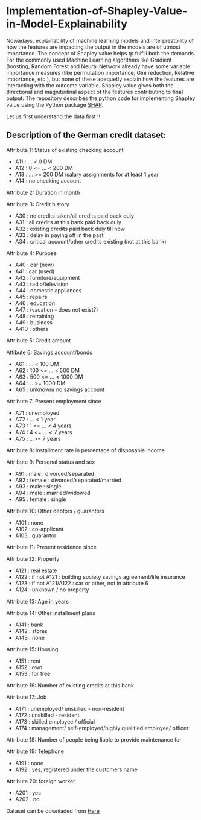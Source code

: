 # Implementation-of-Shapley-Value-in-Model-Explainability

Nowadays, explainability of machine learning models and interpreatbility of how the features are impacting the output in the models are of utmost importance. The concept of Shapley value helps tp fulfill both the demands. For the commonly used Machine Learning algorithms like Gradient Boosting, Random Forest and Neural Network already have some variable importance measures (like permutation importance, Gini reduction, Relative importance, etc.), but none of these adequetly explain how the features are interacting with the outcome variable. Shapley value gives both the directional and magnitudinal aspect of the features contributing to final output.
The repository describes the python code for implementing Shapley value using the Python package [SHAP](https://shap.readthedocs.io/en/latest/index.html).

Let us first understand the data first !!

## Description of the German credit dataset:

Attribute 1: Status of existing checking account

- A11 :  ... <    0 DM
- A12 :  0 <= ... <  200 DM
- A13 :  ... >= 200 DM /salary assignments for at least 1 year
- A14 :  no checking account

Attribute 2: Duration in month

Attribute 3: Credit history

- A30 : no credits taken/all credits paid back duly
- A31 : all credits at this bank paid back duly
- A32 : existing credits paid back duly till now
- A33 : delay in paying off in the past
- A34 : critical account/other credits existing (not at this bank)

Attribute 4: Purpose

- A40 : car (new)
- A41 : car (used)
- A42 : furniture/equipment
- A43 : radio/television
- A44 : domestic appliances
- A45 : repairs
- A46 : education
- A47 : (vacation - does not exist?)
- A48 : retraining
- A49 : business
- A410 : others

Attribute 5: Credit amount

Attibute 6: Savings account/bonds

- A61 :   ... <  100 DM
- A62 :   100 <= ... <  500 DM
- A63 :   500 <= ... < 1000 DM
- A64 :          .. >= 1000 DM
- A65 :   unknown/ no savings account

Attribute 7: Present employment since

- A71 : unemployed
- A72 :       ... < 1 year
- A73 : 1  <= ... < 4 years  
- A74 : 4  <= ... < 7 years
- A75 :       .. >= 7 years

Attribute 8: Installment rate in percentage of disposable income

Attribute 9: Personal status and sex

- A91 : male   : divorced/separated
- A92 : female : divorced/separated/married
- A93 : male   : single
- A94 : male   : married/widowed
- A95 : female : single

Attribute 10: Other debtors / guarantors

- A101 : none
- A102 : co-applicant
- A103 : guarantor

Attribute 11: Present residence since

Attribute 12: Property

- A121 : real estate
- A122 : if not A121 : building society savings agreement/life insurance
- A123 : if not A121/A122 : car or other, not in attribute 6
- A124 : unknown / no property

Attribute 13: Age in years

Attribute 14: Other installment plans 

- A141 : bank
- A142 : stores
- A143 : none

Attribute 15: Housing

- A151 : rent
- A152 : own
- A153 : for free

Attribute 16: Number of existing credits at this bank

Attribute 17: Job

- A171 : unemployed/ unskilled  - non-resident
- A172 : unskilled - resident
- A173 : skilled employee / official
- A174 : management/ self-employed/highly qualified employee/ officer

Attribute 18: Number of people being liable to provide maintenance for

Attribute 19: Telephone

- A191 : none
- A192 : yes, registered under the customers name

Attribute 20:  foreign worker

- A201 : yes
- A202 : no

Dataset can be downladed from [Here](https://archive.ics.uci.edu/ml/datasets/statlog+(german+credit+data))
